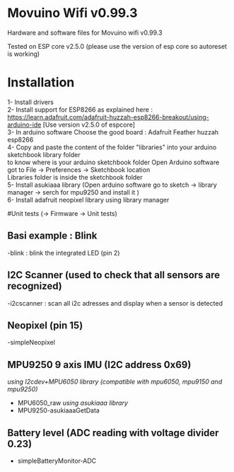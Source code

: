 # Movuino Wifi v0.99.3
Hardware and software files for Movuino wifi v0.99.3

Tested on ESP core v2.5.0 (please use the version of esp core so autoreset is working)

# Installation

 1- Install drivers  
 2- Install support for ESP8266 as explained here :  https://learn.adafruit.com/adafruit-huzzah-esp8266-breakout/using-arduino-ide  [Use version v2.5.0 of espcore]  
 3- In arduino software Choose the good board : Adafruit Feather huzzah esp8266  
 4- Copy and paste the content of the folder "libraries" into your arduino sketchbook library folder  
	to know where is your arduino sketchbook folder Open Arduino software got to File -> Preferences -> Sketchbook location  
	Libraries folder is inside the sketchbook folder  
 5- Install asukiaaa library (Open arduino software go to sketch -> library manager -> serch for mpu9250 and install it )  
 6- Install adafruit neopixel library using library manager  
 

#Unit tests (-> Firmware -> Unit tests)

## Basi example : Blink
-blink : blink the integrated LED (pin 2)

## I2C Scanner (used to check that all sensors are recognized)
-i2cscanner : scan all i2c adresses and display when a sensor is detected

## Neopixel  (pin 15)
-simpleNeopixel 

## MPU9250 9 axis IMU (I2C address 0x69)

*using I2cdev+MPU6050 library (compatible with mpu6050, mpu9150 and mpu9250)*
- MPU6050_raw
*using asukiaaa library*
- MPU9250-asukiaaaGetData

## Battery level (ADC reading with voltage divider 0.23)
- simpleBatteryMonitor-ADC 

